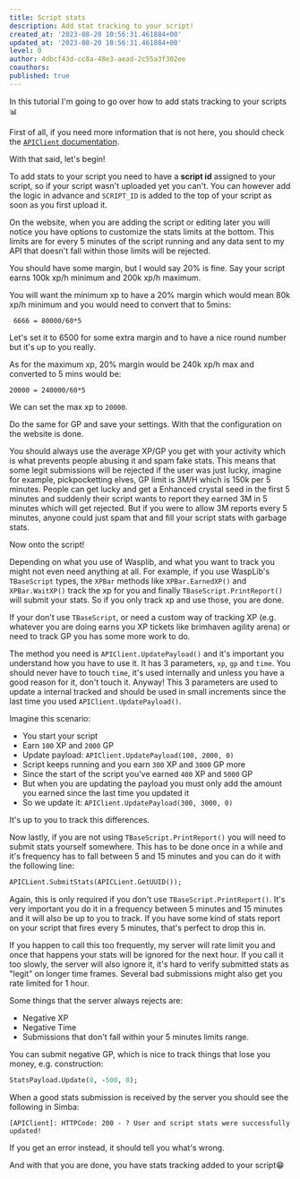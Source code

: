 ```yaml
---
title: Script stats
description: Add stat tracking to your script!
created_at: '2023-08-20 10:56:31.461884+00'
updated_at: '2023-08-20 10:56:31.461884+00'
level: 0
author: 4dbcf43d-cc8a-48e3-aead-2c55a3f302ee
coauthors: 
published: true
---
```


In this tutorial I'm going to go over how to add stats tracking to your scripts 📊

First of all, if you need more information that is not here, you should check the [`APIClient` documentation](https://torwent.github.io/WaspLib/api.html).

With that said, let's begin!

To add stats to your script you need to have a **script id** assigned to your script, so if your script wasn't uploaded yet you can't. You can however add the logic in advance and `SCRIPT_ID` is added to the top of your script as soon as you first upload it.

On the website, when you are adding the script or editing later you will notice you have options to customize the stats limits at the bottom.
This limits are for every 5 minutes of the script running and any data sent to my API that doesn't fall within those limits will be rejected.

You should have some margin, but I would say 20% is fine.
Say your script earns 100k xp/h minimum and 200k xp/h maximum.

You will want the minimum xp to have a 20% margin which would mean 80k xp/h minimum and you would need to convert that to 5mins:
```
 6666 = 80000/60*5
```
Let's set it to 6500 for some extra margin and to have a nice round number but it's up to you really.

As for the maximum xp, 20% margin would be 240k xp/h max and converted to 5 mins would be:
```
20000 = 240000/60*5
```
We can set the max xp to `20000`.
 
Do the same for GP and save your settings. With that the configuration on the website is done.

You should always use the average XP/GP you get with your activity which is what prevents people abusing it and spam fake stats.
This means that some legit submissions will be rejected if the user was just lucky, imagine for example, pickpocketting elves, GP limit is 3M/H which is 150k per 5 minutes.
People can get lucky and get a Enhanced crystal seed in the first 5 minutes and suddenly their script wants to report they earned 3M in 5 minutes which will get rejected.
But if you were to allow 3M reports every 5 minutes, anyone could just spam that and fill your script stats with garbage stats.


Now onto the script!

Depending on what you use of Wasplib, and what you want to track you might not even need anything at all.
For example, if you use WaspLib's `TBaseScript` types, the `XPBar` methods like `XPBar.EarnedXP()` and `XPBar.WaitXP()` track the xp for you and finally `TBaseScript.PrintReport()` will submit your stats.
So if you only track xp and use those, you are done.

If your don't use `TBaseScript`, or need a custom way of tracking XP (e.g. whatever you are doing earns you XP tickets like brimhaven agility arena) or need to track GP you has some more work to do.

The method you need is `APIClient.UpdatePayload()` and it's important you understand how you have to use it.
It has 3 parameters, `xp`, `gp` and `time`. You should never have to touch `time`, it's used internally and unless you have a good reason for it, don't touch it.
Anyway! This 3 parameters are used to update a internal tracked and should be used in small increments since the last time you used `APIClient.UpdatePayload()`.

Imagine this scenario:
- You start your script
- Earn `100` XP and `2000` GP
- Update payload: `APIClient.UpdatePayload(100, 2000, 0)`
- Script keeps running and you earn `300` XP and `3000` GP more
- Since the start of the script you've earned `400` XP and `5000` GP
- But when you are updating the payload you must only add the amount you earned since the last time you updated it
- So we update it: `APIClient.UpdatePayload(300, 3000, 0)`

It's up to you to track this differences.


Now lastly, if you are not using `TBaseScript.PrintReport()` you will need to submit stats yourself somewhere.
This has to be done once in a while and it's frequency has to fall between 5 and 15 minutes and you can do it with the following line:
```pascal
APICLient.SubmitStats(APICLient.GetUUID());
```
Again, this is only required if you don't use `TBaseScript.PrintReport()`.
It's very important you do it in a frequency between 5 minutes and 15 minutes and it will also be up to you to track.
If you have some kind of stats report on your script that fires every 5 minutes, that's perfect to drop this in.

If you happen to call this too frequently, my server will rate limit you and once that happens your stats will be ignored for the next hour.
If you call it too slowly, the server will also ignore it, it's hard to verify submitted stats as "legit" on longer time frames.
Several bad submissions might also get you rate limited for 1 hour.

Some things that the server always rejects are:
- Negative XP
- Negative Time
- Submissions that don't fall within your 5 minutes limits range.

You can submit negative GP, which is nice to track things that lose you money, e.g. construction:
```pascal
StatsPayload.Update(0, -500, 0);
```

When a good stats submission is received by the server you should see the following in Simba:
```
[APIClient]: HTTPCode: 200 - ? User and script stats were successfully updated!
```

If you get an error instead, it should tell you what's wrong.

And with that you are done, you have stats tracking added to your script😁